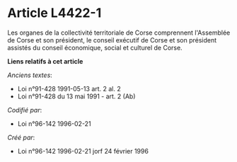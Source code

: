 # Article L4422-1

Les organes de la collectivité territoriale de Corse comprennent l'Assemblée de Corse et son président, le conseil exécutif
de Corse et son président assistés du conseil économique, social et culturel de Corse.

**Liens relatifs à cet article**

_Anciens textes_:

  - Loi n°91-428 1991-05-13 art. 2 al. 2
  - Loi n°91-428 du 13 mai 1991 - art. 2 (Ab)

_Codifié par_:

  - Loi n°96-142 1996-02-21

_Créé par_:

  - Loi n°96-142 1996-02-21 jorf 24 février 1996
